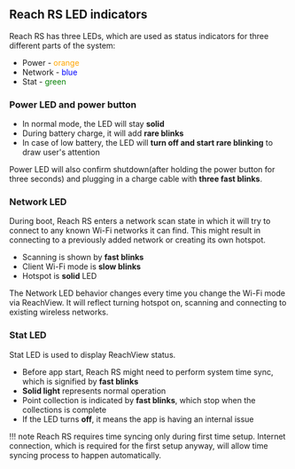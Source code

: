 ## Reach RS LED indicators

Reach RS has three LEDs, which are used as status indicators for three different parts of the system:

* Power - <font color="orange">orange</font>
* Network - <font color="blue">blue</font>
* Stat - <font color="green">green</font>

### Power LED and power button

* In normal mode, the LED will stay **solid**
* During battery charge, it will add **rare blinks**
* In case of low battery, the LED will **turn off and start rare blinking** to draw user's attention

Power LED will also confirm shutdown(after holding the power button for three seconds) and plugging in a charge cable with **three fast blinks**.

### Network LED

During boot, Reach RS enters a network scan state in which it will try to connect to any known Wi-Fi networks it can find. This might result in connecting to a previously added network or creating its own hotspot.

* Scanning is shown by **fast blinks**
* Client Wi-Fi mode is **slow blinks**
* Hotspot is **solid** LED

The Network LED behavior changes every time you change the Wi-Fi mode via ReachView. It will reflect turning hotspot on, scanning and connecting to existing wireless networks.

### Stat LED

Stat LED is used to display ReachView status. 

* Before app start, Reach RS might need to perform system time sync, which is signified by **fast blinks**
* **Solid light** represents normal operation
* Point collection is indicated by **fast blinks**, which stop when the collections is complete
* If the LED turns **off**, it means the app is having an internal issue

!!! note
    Reach RS requires time syncing only during first time setup. Internet connection, which is required for the first setup anyway, will allow time syncing process to happen automatically.